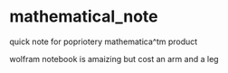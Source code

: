 # mathematical_note
quick note for popriotery mathematica^tm product

wolfram notebook is amaizing but cost an arm and a leg 
